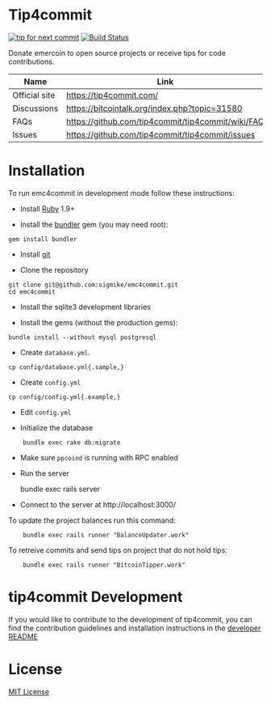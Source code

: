 Tip4commit
==========

[![tip for next commit](https://tip4commit.com/projects/307.svg)](https://tip4commit.com/projects/307)
[![Build Status](https://travis-ci.org/tip4commit/tip4commit.svg?branch=master)](https://travis-ci.org/tip4commit/tip4commit)

Donate emercoin to open source projects or receive tips for code contributions.

Name | Link
----|----|
Official site | https://tip4commit.com/
Discussions | https://bitcointalk.org/index.php?topic=31580
FAQs | https://github.com/tip4commit/tip4commit/wiki/FAQ
Issues | https://github.com/tip4commit/tip4commit/issues

Installation
============

To run emc4commit in development mode follow these instructions:

* Install [Ruby](https://www.ruby-lang.org/en/downloads/) 1.9+

* Install the [bundler](http://bundler.io/) gem (you may need root):
```
gem install bundler
```

* Install [git](http://git-scm.com/downloads)

* Clone the repository
```
git clone git@github.com:sigmike/emc4commit.git
cd emc4commit
```

* Install the sqlite3 development libraries

* Install the gems (without the production gems):
```
bundle install --without mysql postgresql
```

* Create `database.yml`.
```
cp config/database.yml{.sample,}
```

* Create `config.yml`
```
cp config/config.yml{.example,}
```

* Edit `config.yml`

* Initialize the database
```
    bundle exec rake db:migrate
```

* Make sure `ppcoind` is running with RPC enabled

* Run the server


    bundle exec rails server

* Connect to the server at http://localhost:3000/


To update the project balances run this command:
```
    bundle exec rails runner "BalanceUpdater.work"
```

To retreive commits and send tips on project that do not hold tips:
```
    bundle exec rails runner "BitcoinTipper.work"
```

tip4commit Development
======================

If you would like to contribute to the development of tip4commit, you can find the contribution guidelines and installation instructions in the [developer README](https://github.com/tip4commit/tip4commit/wiki/Developer-README)


License
=======

[MIT License](https://github.com/tip4commit/tip4commit/blob/master/LICENSE)
